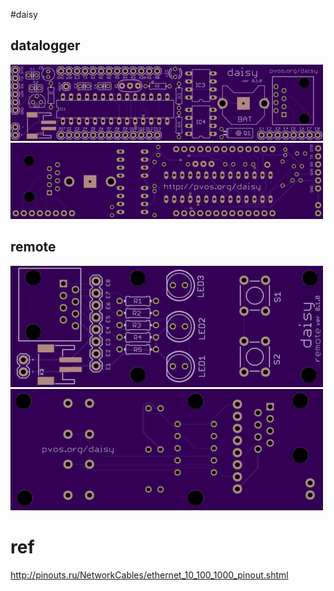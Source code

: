 #daisy


## datalogger
<img src="daisy_top_render.png">

<img src="daisy_bottom_render.png">

## remote

<img src="daisy_remote_top_render.png">

<img src="daisy_remote_bottom_render.png">



# ref

http://pinouts.ru/NetworkCables/ethernet_10_100_1000_pinout.shtml


